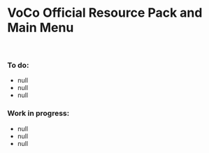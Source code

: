 # VoCo Official Resource Pack and Main Menu

<br/>


### To do:
* null
* null
* null

### Work in progress:
* null
* null
* null

<br/>
